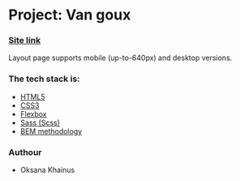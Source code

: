 # Project: Van goux

### [Site link](https://oksanas1.github.io/van-goux/)

Layout page supports mobile (up-to-640px) and desktop versions.

### The tech stack is:

- [HTML5](https://en.wikipedia.org/wiki/HTML5)
- [CSS3](https://en.wikipedia.org/wiki/CSS)
- [Flexbox](https://en.wikipedia.org/wiki/CSS_Flexible_Box_Layout)
- [Sass (Scss)](https://sass-lang.com/)
- [BEM methodology](https://en.bem.info/methodology/)

### Authour

- Oksana Khainus
